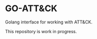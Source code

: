 GO-ATT&CK
=========

Golang interface for working with ATT&CK.

This repository is work in progress.